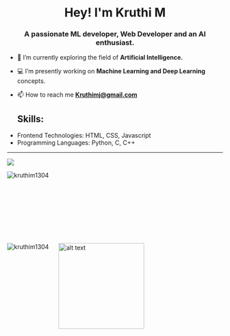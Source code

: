 <h1 align="center">Hey! I'm Kruthi M</h1>
<h3 align="center">A passionate ML developer, Web Developer and an AI enthusiast.</h3>

- 🔭 I’m currently exploring the field of **Artificial Intelligence.**

- 💻 I’m presently working on **Machine Learning and Deep Learning** concepts.

- 📫 How to reach me **Kruthimj@gmail.com**

   Skills:
  ---
 
 * Frontend Technologies: HTML, CSS, Javascript
 * Programming Languages: Python, C, C++
  ---
![](https://komarev.com/ghpvc/?username=kruthim1304&color=blueviolet)

<img align="left" src="https://github-readme-stats.vercel.app/api?username=kruthim1304&theme=jolly&show_icons=true&locale=en" alt="kruthim1304" />

<br><br><br><br><br><br><br><br><br>

<img align="left" src="https://github-readme-stats.vercel.app/api/top-langs/?username=kruthim1304&theme=jolly" alt="kruthim1304" /><img src="https://user-images.githubusercontent.com/76477365/120953404-84003900-c76a-11eb-99ff-f9887532944e.png" style="margin-left:20px;" alt="alt text" width="200px" height="200px" >
<br>


